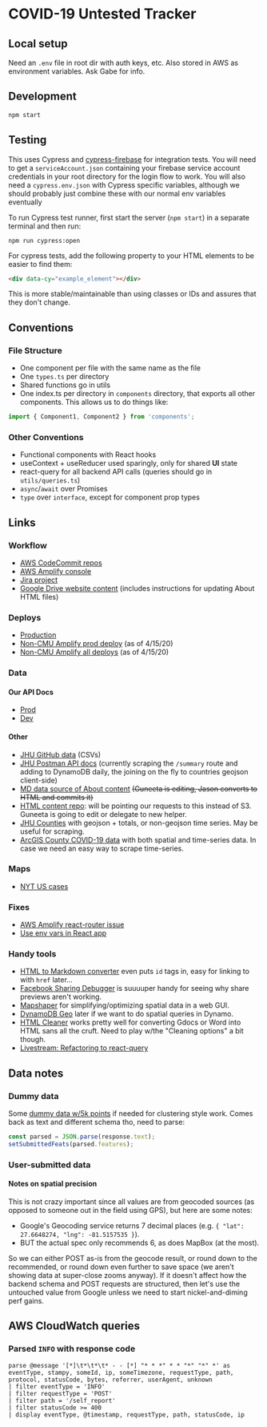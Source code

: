 # COVID-19 Untested Tracker

## Local setup

Need an `.env` file in root dir with auth keys, etc. Also stored in AWS as environment variables. Ask Gabe for info.

## Development

```bash
npm start
```

## Testing

This uses Cypress and [cypress-firebase](https://github.com/prescottprue/cypress-firebase) for integration tests.
You will need to get a `serviceAccount.json` containing your firebase service account credentials
in your root directory for the login flow to work.
You will also need a `cypress.env.json` with Cypress specific variables, although we should
probably just combine these with our normal env variables eventually

To run Cypress test runner, first start the server (`npm start`) in a separate terminal and then run:

```
npm run cypress:open
```

For cypress tests, add the following property to your HTML elements to be easier to find them:

```html
<div data-cy="example_element"></div>
```

This is more stable/maintainable than using classes or IDs and assures that they don't change.

## Conventions

### File Structure

- One component per file with the same name as the file
- One `types.ts` per directory
- Shared functions go in utils
- One index.ts per directory in `components` directory, that exports all other components. This allows us to do things like:

```js
import { Component1, Component2 } from 'components';
```

### Other Conventions

- Functional components with React hooks
- useContext + useReducer used sparingly, only for shared **UI** state
- react-query for all backend API calls (queries should go in `utils/queries.ts`)
- `async`/`await` over Promises
- `type` over `interface`, except for component prop types

## Links

### Workflow

- [AWS CodeCommit repos](https://us-east-1.console.aws.amazon.com/codesuite/codecommit/repositories)
- [AWS Amplify console](https://console.aws.amazon.com/amplify/home?region=us-east-1)
- [Jira project](https://cmu-covid.atlassian.net/browse/COV)
- [Google Drive website content](https://drive.google.com/drive/folders/1kq-gfqbckws7O9_Md7QhycbsYTxnxZnH) (includes instructions for updating About HTML files)

### Deploys

- [Production](https://www.covidselfreport.org/)
- [Non-CMU Amplify prod deploy](https://master.d3detajy1g4axn.amplifyapp.com/) (as of 4/15/20)
- [Non-CMU Amplify all deploys](https://console.aws.amazon.com/amplify/home?region=us-east-1#/d3detajy1g4axn) (as of 4/15/20)

### Data

#### Our API Docs

- [Prod](https://s0vnmyj6fg.execute-api.us-east-1.amazonaws.com/prod/apidocs)
- [Dev](https://f1t0v67ydj.execute-api.us-east-1.amazonaws.com/dev/apidocs)

#### Other

- [JHU GitHub data](https://github.com/CSSEGISandData/COVID-19) (CSVs)
- [JHU Postman API docs](https://documenter.getpostman.com/view/10808728/SzS8rjbc?version=latest) (currently scraping the `/summary` route and adding to DynamoDB daily, the joining on the fly to countries geojson client-side)
- [MD data source of About content](https://drive.google.com/file/d/1wk_GNkU-hJZBeh6ic5ZkOoJgVAsrMsSO/view?usp=sharing) ~~(Guneeta is editing, Jason converts to HTML and commits it)~~
- [HTML content repo](https://github.com/abettermap/c19-self-report-content): will be pointing our requests to this instead of S3. Guneeta is going to edit or delegate to new helper.
- [JHU Counties](https://services9.arcgis.com/6Hv9AANartyT7fJW/ArcGIS/rest/services/USCounties_cases_V1/FeatureServer) with geojson + totals, or non-geojson time series. May be useful for scraping.
- [ArcGIS County COVID-19 data](https://services9.arcgis.com/6Hv9AANartyT7fJW/ArcGIS/rest/services/USCounties_cases_V1/FeatureServer) with both spatial and time-series data. In case we need an easy way to scrape time-series.

### Maps

- [NYT US cases](https://www.nytimes.com/interactive/2020/us/coronavirus-us-cases.html)

### Fixes

- [AWS Amplify react-router issue](https://github.com/aws-amplify/amplify-js/issues/2498#issuecomment-455162939)
- [Use env vars in React app](https://create-react-app.dev/docs/adding-custom-environment-variables/#referencing-environment-variables-in-the-html)

### Handy tools

- [HTML to Markdown converter](https://markdowntohtml.com/) even puts `id` tags in, easy for linking to with `href` later...
- [Facebook Sharing Debugger](https://developers.facebook.com/tools/debug/?q=https%3A%2F%2Fwww.covidselfreport.org%2F) is suuuuper handy for seeing why share previews aren't working.
- [Mapshaper](https://mapshaper.org/) for simplifying/optimizing spatial data in a web GUI.
- [DynamoDB Geo](https://github.com/rh389/dynamodb-geo.js) later if we want to do spatial queries in Dynamo.
- [HTML Cleaner](https://html-cleaner.com/) works pretty well for converting Gdocs or Word into HTML sans all the cruft. Need to play w/the "Cleaning options" a bit though.
- [Livestream: Refactoring to react-query](https://www.youtube.com/watch?v=eEKn8UJfYgc)

## Data notes

### Dummy data

Some [dummy data w/5k points](https://gist.githubusercontent.com/abettermap/099c2d469314cf90fcea0cc3c61643f5/raw/2df05ec61ca435a27a2dddbc1b624ad54a957613/fake-covid-pts.json) if needed for clustering style work. Comes back as text and different schema tho, need to parse:

```js
const parsed = JSON.parse(response.text);
setSubmittedFeats(parsed.features);
```

### User-submitted data

#### Notes on spatial precision

This is not crazy important since all values are from geocoded sources (as opposed to someone out in the field using GPS), but here are some notes:

- Google's Geocoding service returns 7 decimal places (e.g. `{ "lat": 27.6648274, "lng": -81.5157535 }`).
- BUT the actual spec only recommends 6, as does MapBox (at the most).

So we can either POST as-is from the geocode result, or round down to the recommended, or round down even further to save space (we aren't showing data at super-close zooms anyway). If it doesn't affect how the backend schema and POST requests are structured, then let's use the untouched value from Google unless we need to start nickel-and-diming perf gains.

## AWS CloudWatch queries

### Parsed `INFO` with response code

```
parse @message '[*]\t*\t*\t* - - [*] "* * *" * * "*" "*" *' as eventType, stampy, someId, ip, someTimezone, requestType, path, protocol, statusCode, bytes, referrer, userAgent, unknown
| filter eventType = 'INFO'
| filter requestType = 'POST'
| filter path = '/self_report'
| filter statusCode >= 400
| display eventType, @timestamp, requestType, path, statusCode, ip
```
